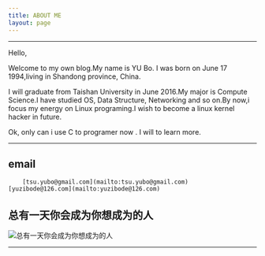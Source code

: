 ```yaml
---
title: ABOUT ME
layout: page
---
```



----
Hello,

   Welcome to my own blog.My name is YU Bo. I was born on June 17 1994,living in Shandong province, China.

   I will graduate from Taishan University in June 2016.My major is Compute Science.I have studied OS, Data Structure, Networking and so on.By now,i focus my energy on Linux programing.I wish to become a linux kernel hacker in future.

   Ok, only can i use C to programer now . I will to learn more.


----


## email

        [tsu.yubo@gmail.com](mailto:tsu.yubo@gmail.com)
	[yuzibode@126.com](mailto:yuzibode@126.com)




## 总有一天你会成为你想成为的人
![总有一天你会成为你想成为的人](http://7pum5d.com1.z0.glb.clouddn.com/become.jpg)


----
